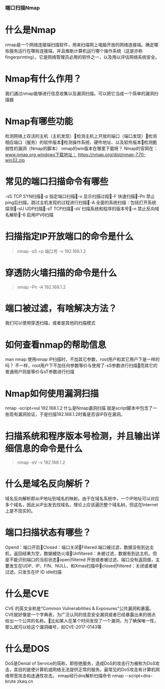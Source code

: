 ### 端口扫描Nmap
# 什么是Nmap
nmap是一个网络连接端扫描软件，用来扫描网上电脑开放的网络连接端。确定哪些服务运行在哪些连接端，并且推断计算机运行哪个操作系统（这是亦称 fingerprinting）。它是网络管理员必用的软件之一，以及用以评估网络系统安全。
# Nmap有什么作用？
我们通过nmap能够进行信息收集以及漏洞扫描，可以把它当成一个简单的漏洞扫描器
# Nmap有哪些功能
检测网络上存活的主机（主机发现）检测主机上开放的端口（端口发现）检测相应端口（服务）的软件版本检测操作系统、硬件地址、以及软件版本检测脆弱性的漏洞（Nmap的脚本）
nmap的win版本在哪里下载呀？
Nmap的官网在：www.nmap.org,windows下载地址：
https://nmap.org/dist/nmap-7.70-win32.zip
# 常见的端口扫描命令有哪些
-sS TCP SYN扫描-p 指定端口扫描-v 显示扫描过程-F 快速扫描-Pn 禁止ping后扫描，跳过主机发现的过程进行扫描-A 全面的系统扫描：包括打开系统探测-sU UDP扫描-sT TCP扫描-sV 扫描系统和程序的版本号-n 禁止反向域名解析-6 启用IPV6扫描
# 扫描指定IP开放端口的命令是什么
>nmap -sS =p 端口号 -v 192.168.1.2
# 穿透防火墙扫描的命令是什么
>nmap -Pn -A 192.168.1.2
# 端口被过滤，有啥解决方法？
我们可以使用穿透扫描，或者是其他的扫描模式
# 如何查看nmap的帮助信息
man nmap
使用nmap IP扫描时，不加其它参数，root用户和其它用户下是一样的吗？
不一样，root用户下不加任何参数等价与使用了-sS参数进行扫描而其它的普通用户则是等价与sT参数进行扫描
# Nmap如何使用漏洞扫描
nmap -script=vul 192.168.1.2
什么是Nmap漏洞扫描
就是script脚本中包含了一些现有漏洞验证，于是扫描192.168.1.2时看是否该IP存在漏洞。
# 扫描系统和程序版本号检测，并且输出详细信息的命令是什么
>nmap -sV -v 192.168.1.2
# 什么是域名反向解析？
域名反向解析即从IP地址到域名的映射。由于在域名系统中，一个IP地址可以对应多个域名，因此从IP出发去找域名，理论上应该遍历整个域名树，但这在Internet上是不现实的。
# 端口扫描状态有哪些？
Opend：端口开启Closed：端口关闭Filtered:端口被过滤，数据没有到达主机，返回结果为空，数据被防火墙Unfiltered：未被过滤，数据有到达主机，但是不能识别端口的当前状态open|filtered 开放或者被过滤，端口没有返回值，主要发生在UDP、IP、FIN、NULL、和Xmas扫描中closed|filtered：关闭或者被过滤，只发生在IP ID idle扫描
# 什么是CVE
CVE 的英文全称是“Common Vulnerabilities & Exposures”公共漏洞和暴露。CVE就好像是一个字典表，为广泛认同的信息安全漏洞或者已经暴露出来的弱点给出一个公共的名称。比如某人在某个时间发现了一个漏洞，为了确保唯一性，那么就可以给这个漏洞编号，如CVE-2017-0143等
# 什么是DOS
DoS是Denial of Service的简称，即拒绝服务，造成DoS的攻击行为被称为DoS攻击，其目的是使计算机或网络无法提供正常的服务。最常见的DoS攻击有计算机网络带宽攻击和连通性攻击。
nmap经行dns解析扫描命令
nmap --script=dns-brute zkaq.cn


